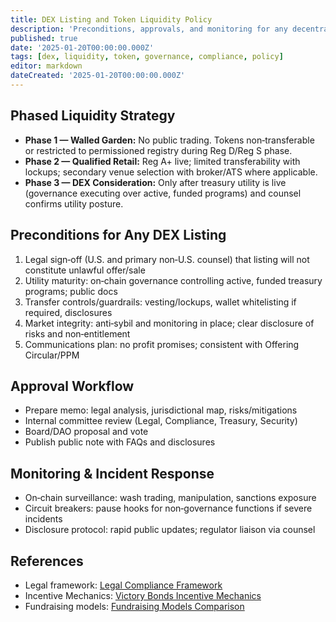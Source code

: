 ```yaml
---
title: DEX Listing and Token Liquidity Policy
description: 'Preconditions, approvals, and monitoring for any decentralized exchange (DEX) listing of governance tokens to ensure compliance and minimize speculation risk.'
published: true
date: '2025-01-20T00:00:00.000Z'
tags: [dex, liquidity, token, governance, compliance, policy]
editor: markdown
dateCreated: '2025-01-20T00:00:00.000Z'
---
```


## Phased Liquidity Strategy

- **Phase 1 — Walled Garden:** No public trading. Tokens non‑transferable or restricted to permissioned registry during Reg D/Reg S phase.
- **Phase 2 — Qualified Retail:** Reg A+ live; limited transferability with lockups; secondary venue selection with broker/ATS where applicable.
- **Phase 3 — DEX Consideration:** Only after treasury utility is live (governance executing over active, funded programs) and counsel confirms utility posture.

## Preconditions for Any DEX Listing

1. Legal sign‑off (U.S. and primary non‑U.S. counsel) that listing will not constitute unlawful offer/sale
2. Utility maturity: on‑chain governance controlling active, funded treasury programs; public docs
3. Transfer controls/guardrails: vesting/lockups, wallet whitelisting if required, disclosures
4. Market integrity: anti‑sybil and monitoring in place; clear disclosure of risks and non‑entitlement
5. Communications plan: no profit promises; consistent with Offering Circular/PPM

## Approval Workflow

- Prepare memo: legal analysis, jurisdictional map, risks/mitigations
- Internal committee review (Legal, Compliance, Treasury, Security)
- Board/DAO proposal and vote
- Publish public note with FAQs and disclosures

## Monitoring & Incident Response

- On‑chain surveillance: wash trading, manipulation, sanctions exposure
- Circuit breakers: pause hooks for non‑governance functions if severe incidents
- Disclosure protocol: rapid public updates; regulator liaison via counsel

## References

- Legal framework: [Legal Compliance Framework](../strategy/legal-compliance-framework.md)
- Incentive Mechanics: [Victory Bonds Incentive Mechanics](../strategy/1-percent-treaty/victory-bonds-tokenomics.md)
- Fundraising models: [Fundraising Models Comparison](../strategy/fundraising-models-comparison.md)
